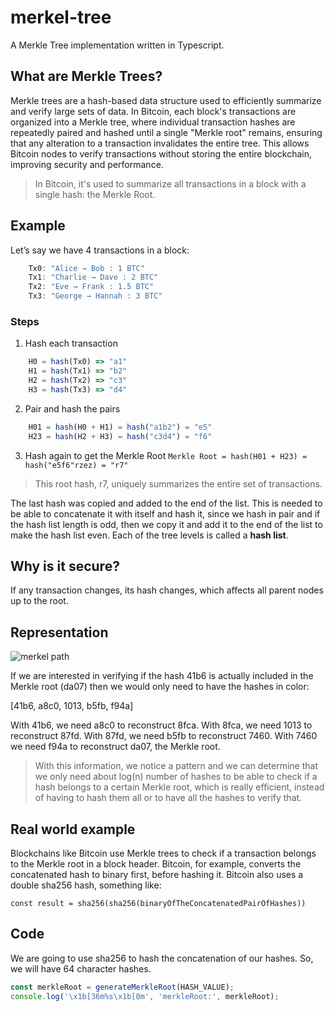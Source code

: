 # merkel-tree
A Merkle Tree implementation written in Typescript.

## What are Merkle Trees?
Merkle trees are a hash-based data structure used to efficiently summarize and verify large sets of data. In Bitcoin, each block's transactions are organized into a Merkle tree, where individual transaction hashes are repeatedly paired and hashed until a single "Merkle root" remains, ensuring that any alteration to a transaction invalidates the entire tree. This allows Bitcoin nodes to verify transactions without storing the entire blockchain, improving security and performance.

> In Bitcoin, it's used to summarize all transactions in a block with a single hash: the Merkle Root.

## Example
Let’s say we have 4 transactions in a block:

```js
    Tx0: "Alice → Bob : 1 BTC"
    Tx1: "Charlie → Dave : 2 BTC"
    Tx2: "Eve → Frank : 1.5 BTC"
    Tx3: "George → Hannah : 3 BTC"
```

### Steps
1. Hash each transaction
```js
    H0 = hash(Tx0) => "a1"
    H1 = hash(Tx1) => "b2"
    H2 = hash(Tx2) => "c3"
    H3 = hash(Tx3) => "d4"
```

2. Pair and hash the pairs
```js
    H01 = hash(H0 + H1) = hash("a1b2") = "e5"
    H23 = hash(H2 + H3) = hash("c3d4") = "f6"
```

3. Hash again to get the Merkle Root
`Merkle Root = hash(H01 + H23) = hash("e5f6"rzez) = "r7"`

> This root hash, r7, uniquely summarizes the entire set of transactions.

The last hash was copied and added to the end of the list. This is needed to be able to concatenate it with itself and hash it, since we hash in pair and if the hash list length is odd, then we copy it and add it to the end of the list to make the hash list even. Each of the tree levels is called a **hash list**.

## Why is it secure?
If any transaction changes, its hash changes, which affects all parent nodes up to the root.

## Representation
![merkel path](https://miro.medium.com/v2/resize:fit:1400/format:webp/1*2njhwo1GT1OyeiDFynWqJw.jpeg)

If we are interested in verifying if the hash 41b6 is actually included in the Merkle root (da07) then we would only need to have the hashes in color:

[41b6, a8c0, 1013, b5fb, f94a]

With 41b6, we need a8c0 to reconstruct 8fca.
With 8fca, we need 1013 to reconstruct 87fd.
With 87fd, we need b5fb to reconstruct 7460.
With 7460 we need f94a to reconstruct da07, the Merkle root.

> With this information, we notice a pattern and we can determine that we only need about log(n) number of hashes to be able to check if a hash belongs to a certain Merkle root, which is really efficient, instead of having to hash them all or to have all the hashes to verify that.

## Real world example
Blockchains like Bitcoin use Merkle trees to check if a transaction belongs to the Merkle root in a block header.
Bitcoin, for example, converts the concatenated hash to binary first, before hashing it.
Bitcoin also uses a double sha256 hash, something like:

`const result = sha256(sha256(binaryOfTheConcatenatedPairOfHashes))`

## Code 
We are going to use sha256 to hash the concatenation of our hashes. So, we will have 64 character hashes.

```js
const merkleRoot = generateMerkleRoot(HASH_VALUE);
console.log('\x1b[36m%s\x1b[0m', 'merkleRoot:', merkleRoot);
```

